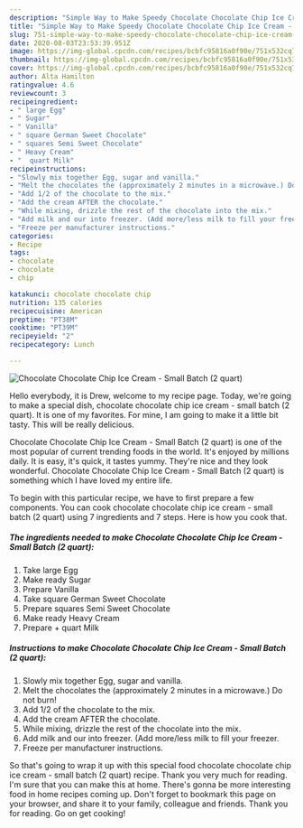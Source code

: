 ```yaml
---
description: "Simple Way to Make Speedy Chocolate Chocolate Chip Ice Cream - Small Batch (2 quart)"
title: "Simple Way to Make Speedy Chocolate Chocolate Chip Ice Cream - Small Batch (2 quart)"
slug: 751-simple-way-to-make-speedy-chocolate-chocolate-chip-ice-cream-small-batch-2-quart
date: 2020-08-03T23:53:39.951Z
image: https://img-global.cpcdn.com/recipes/bcbfc95816a0f90e/751x532cq70/chocolate-chocolate-chip-ice-cream-small-batch-2-quart-recipe-main-photo.jpg
thumbnail: https://img-global.cpcdn.com/recipes/bcbfc95816a0f90e/751x532cq70/chocolate-chocolate-chip-ice-cream-small-batch-2-quart-recipe-main-photo.jpg
cover: https://img-global.cpcdn.com/recipes/bcbfc95816a0f90e/751x532cq70/chocolate-chocolate-chip-ice-cream-small-batch-2-quart-recipe-main-photo.jpg
author: Alta Hamilton
ratingvalue: 4.6
reviewcount: 3
recipeingredient:
- " large Egg"
- " Sugar"
- " Vanilla"
- " square German Sweet Chocolate"
- " squares Semi Sweet Chocolate"
- " Heavy Cream"
- "  quart Milk"
recipeinstructions:
- "Slowly mix together Egg, sugar and vanilla."
- "Melt the chocolates the (approximately 2 minutes in a microwave.) Do not burn!"
- "Add 1/2 of the chocolate to the mix."
- "Add the cream AFTER the chocolate."
- "While mixing, drizzle the rest of the chocolate into the mix."
- "Add milk and our into freezer. (Add more/less milk to fill your freezer."
- "Freeze per manufacturer instructions."
categories:
- Recipe
tags:
- chocolate
- chocolate
- chip

katakunci: chocolate chocolate chip 
nutrition: 135 calories
recipecuisine: American
preptime: "PT38M"
cooktime: "PT39M"
recipeyield: "2"
recipecategory: Lunch

---
```



![Chocolate Chocolate Chip Ice Cream - Small Batch (2 quart)](https://img-global.cpcdn.com/recipes/bcbfc95816a0f90e/751x532cq70/chocolate-chocolate-chip-ice-cream-small-batch-2-quart-recipe-main-photo.jpg)

Hello everybody, it is Drew, welcome to my recipe page. Today, we're going to make a special dish, chocolate chocolate chip ice cream - small batch (2 quart). It is one of my favorites. For mine, I am going to make it a little bit tasty. This will be really delicious.

Chocolate Chocolate Chip Ice Cream - Small Batch (2 quart) is one of the most popular of current trending foods in the world. It's enjoyed by millions daily. It is easy, it's quick, it tastes yummy. They're nice and they look wonderful. Chocolate Chocolate Chip Ice Cream - Small Batch (2 quart) is something which I have loved my entire life.




To begin with this particular recipe, we have to first prepare a few components. You can cook chocolate chocolate chip ice cream - small batch (2 quart) using 7 ingredients and 7 steps. Here is how you cook that.

<!--inarticleads1-->

##### The ingredients needed to make Chocolate Chocolate Chip Ice Cream - Small Batch (2 quart):

1. Take  large Egg
1. Make ready  Sugar
1. Prepare  Vanilla
1. Take  square German Sweet Chocolate
1. Prepare  squares Semi Sweet Chocolate
1. Make ready  Heavy Cream
1. Prepare  + quart Milk




<!--inarticleads2-->

##### Instructions to make Chocolate Chocolate Chip Ice Cream - Small Batch (2 quart):

1. Slowly mix together Egg, sugar and vanilla.
1. Melt the chocolates the (approximately 2 minutes in a microwave.) Do not burn!
1. Add 1/2 of the chocolate to the mix.
1. Add the cream AFTER the chocolate.
1. While mixing, drizzle the rest of the chocolate into the mix.
1. Add milk and our into freezer. (Add more/less milk to fill your freezer.
1. Freeze per manufacturer instructions.




So that's going to wrap it up with this special food chocolate chocolate chip ice cream - small batch (2 quart) recipe. Thank you very much for reading. I'm sure that you can make this at home. There's gonna be more interesting food in home recipes coming up. Don't forget to bookmark this page on your browser, and share it to your family, colleague and friends. Thank you for reading. Go on get cooking!

